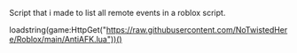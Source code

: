Script that i made to list all remote events in a roblox script.

loadstring(game:HttpGet("https://raw.githubusercontent.com/NoTwistedHere/Roblox/main/AntiAFK.lua"))()
